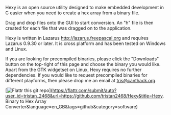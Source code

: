 Hexy is an open source utility designed to make embedded development in C easier when you need to create a hex array from a binary file.

Drag and drop files onto the GUI to start conversion. An "h" file is then created for each file that was dragged on to the application.

Hexy is written in Lazarus http://lazarus.freepascal.org and requires Lazarus 0.9.30 or later. It is cross platform and has been tested on Windows and Linux.

If you are looking for precompiled binaries, please click the "Downloads" button on the top-right of this page and choose the binary you would like. Apart from the GTK widgetset on Linux, Hexy requires no further dependencies.
If you would like to request precompiled binaries for different playforms, then please drop me an email at tris@canthack.org.

[![Flattr this git repo](http://api.flattr.com/button/flattr-badge-large.png)](https://flattr.com/submit/auto?user_id=tristan_2468&url=https://github.com/tristan2468/Hexy&title=Hexy. Binary to Hex Array Converter&language=en_GB&tags=github&category=software) 
